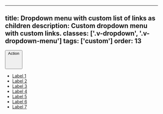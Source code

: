 <!--
 *              © 2025 Visa
 *
 * Licensed under the Apache License, Version 2.0 (the "License");
 * you may not use this file except in compliance with the License.
 * You may obtain a copy of the License at
 *
 *         http://www.apache.org/licenses/LICENSE-2.0
 *
 * Unless required by applicable law or agreed to in writing, software
 * distributed under the License is distributed on an "AS IS" BASIS,
 * WITHOUT WARRANTIES OR CONDITIONS OF ANY KIND, either express or implied.
 * See the License for the specific language governing permissions and
 * limitations under the License.
 *
 -->
---
title: Dropdown menu with custom list of links as children
description: Custom dropdown menu with custom links. 
classes: ['.v-dropdown', '.v-dropdown-menu']
tags: ['custom']
order: 13
---

<button class="v-button v-dropdown" id="dropdown-button-label-with-list-links" aria-controls="dropdown-menu-label-with-list-links" aria-expanded="true">
  Action
  <svg focusable="false" aria-hidden="true" class="v-icon v-icon-visa v-icon-tiny" viewBox="0 0 16 16">
    <use href="#visa-chevron-up-tiny" />
  </svg>
</button>
<div class="v-surface v-dropdown-menu" id="dropdown-menu-label-with-list-links" aria-labelledby="dropdown-button-label-with-list-links" aria-hidden="false">
  <ul class="v-listbox v-listbox-scroll">
    <li class="v-listbox-item v-flex">
      <a href="javascript:window.location.href=window.location.href" class="v-link v-link-no-underline v-flex v-flex-grow"> Label 1 </a>
    </li>
    <li class="v-listbox-item">
      <a href="javascript:window.location.href=window.location.href" class="v-link v-link-no-underline v-flex v-flex-grow"> Label 2 </a>
    </li>
    <li class="v-listbox-item">
      <a href="javascript:window.location.href=window.location.href" class="v-link v-link-no-underline v-flex v-flex-grow"> Label 3 </a>
    </li>
    <li class="v-listbox-item">
      <a href="javascript:window.location.href=window.location.href" class="v-link v-link-no-underline v-flex v-flex-grow"> Label 4 </a>
    </li>
    <li class="v-listbox-item">
      <a href="javascript:window.location.href=window.location.href" class="v-link v-link-no-underline v-flex v-flex-grow"> Label 5 </a>
    </li>
    <li class="v-listbox-item">
      <a href="javascript:window.location.href=window.location.href" class="v-link v-link-no-underline v-flex v-flex-grow"> Label 6 </a>
    </li>
    <li class="v-listbox-item">
      <a href="javascript:window.location.href=window.location.href" class="v-link v-link-no-underline v-flex v-flex-grow"> Label 7 </a>
    </li>
  </ul>
</div>